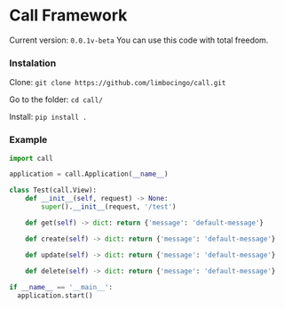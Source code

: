 # Call Framework
Current version: `0.0.1v-beta`
You can use this code with total freedom.

### Instalation
Clone: `git clone https://github.com/limbocingo/call.git`

Go to the folder: `cd call/`

Install: `pip install .`

### Example

```python
import call

application = call.Application(__name__)

class Test(call.View):
    def __init__(self, request) -> None:
        super().__init__(request, '/test')

    def get(self) -> dict: return {'message': 'default-message'}

    def create(self) -> dict: return {'message': 'default-message'}

    def update(self) -> dict: return {'message': 'default-message'}

    def delete(self) -> dict: return {'message': 'default-message'}
 
if __name__ == '__main__':
  application.start()
```

